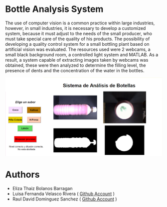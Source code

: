 # Bottle Analysis System
The use of computer vision is a common practice within large industries, however, in small industries, it is necessary to develop a customized system, because it must adjust to the needs of the small producer, who must take special care of the quality of his products. The possibility of developing a quality control system for a small bottling plant based on artificial vision was evaluated. The resources used were 2 webcams, a small black background room, a controlled light system and MATLAB. As a result, a system capable of extracting images taken by webcams was obtained, these were then analyzed to determine the filling level, the presence of dents and the concentration of the water in the bottles.

![alt text](https://github.com/rauldds/BottleAnalysisSystem/blob/main/Images/GUI.png?raw=true)

# Authors
* Eliza Thaiz Bolanos Barragan
* Luisa Fernanda Velasco Rivera ( [Github Account](https://github.com/fersvr) )
* Raul David Dominguez Sanchez ( [Github Account](https://github.com/rauldds/) )
